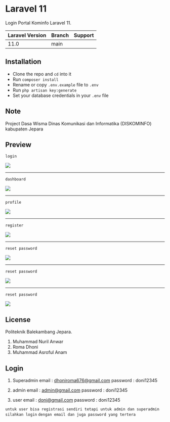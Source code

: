 # Laravel 11

Login Portal Kominfo Laravel 11.

| Laravel Version | Branch | Support |
| --------------- | ------ | ------- |
| 11.0            | main   |         |

## Installation

-   Clone the repo and `cd` into it
-   Run `composer install`
-   Rename or copy `.env.example` file to `.env`
-   Run `php artisan key:generate`
-   Set your database credentials in your `.env` file

## Note

Project Dasa Wisma Dinas Komunikasi dan Informatika (DISKOMINFO) kabupaten Jepara

## Preview

`login`

<img src="https://i.imgur.com/eTuEtpx.png">

---

`dashboard`

<img src="https://i.imgur.com/gHCpbes.png">

---

`profile`

<img src="https://i.imgur.com/zkquLWr.png">

---

`register`

<img src="https://i.imgur.com/HtS2lzX.png">

---

`reset password`

<img src="https://i.imgur.com/OwosYrK.png">

---

`reset password`

<img src="https://i.imgur.com/7n6qZpr.png">

---

`reset password`

<img src="https://i.imgur.com/FtHd7lf.png">

## License

Politeknik Balekambang Jepara.

1. Muhammad Nuril Anwar
2. Roma Dhoni
3. Muhammad Asroful Anam

## Login

1. Superadmin
   email : dhoniroma676@gmail.com
   password : doni12345

2. admin
   email : admin@gmail.com
   password : doni12345

3. user
   email : doni@gmail.com
   password : doni12345

`untuk user bisa registrasi sendiri tetapi untuk admin dan superadmin silahkan login`
`dengan email dan juga password yang tertera`
